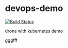 # devops-demo

[![Build Status](https://drone.qikqiak.com/api/badges/cnych/devops-demo/status.svg)](https://drone.qikqiak.com/cnych/devops-demo)

drone with kubernetes demo

gggfff